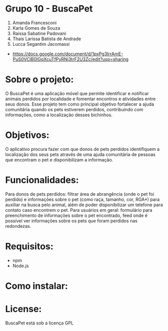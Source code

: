 # Grupo 10 - BuscaPet

1. Amanda Francesconi
1. Karla Gomes de Souza
1. Raissa Sabatine Padovani
1. Thais Larissa Batista de Andrade
1. Lucca Segantim Jacomassi

* https://docs.google.com/document/d/1pxPg3IrrAmE-PuS0VClB0lGqXcuTfPyRNj3trF2U3Zc/edit?usp=sharing

# Sobre o projeto:
O BuscaPet é uma aplicação móvel que permite identificar e notificar animais perdidos por localidade e fomentar encontros e atividades entre seus donos. Esse projeto tem como principal objetivo fortalecer a ajuda comunitária quando os pets estiverem perdidos, contribuindo com informações, como a localização desses bichinhos.

# Objetivos:
O aplicativo procura fazer com que donos de pets perdidos identifiquem a localização dos seus pets através de uma ajuda comunitária de pessoas que encontram o pet e disponibilizam a informação.


# Funcionalidades:
Para donos de pets perdidos: filtrar área de abrangência (onde o pet foi perdido) e informações sobre o pet (como raça, tamanho, cor, RGA*) para auxiliar na busca pelo animal, além de poder disponibilizar um telefone para contato caso encontrem o pet.
Para usuários em geral: formulário para preenchimento de informações sobre o pet encontrado, feed onde é possível ver informações sobre os pets que foram perdidos nas redondezas.


# Requisitos:
* npm
* Node.js

# Como instalar:

# License: 
BuscaPet está sob a licença GPL
